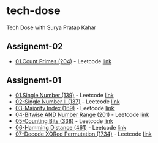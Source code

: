 # tech-dose

Tech Dose with Surya Pratap Kahar

## Assignemt-02

- [01.Count Primes (204)](<./Assignment-02/01-CountPrime(204)/>) - Leetcode [link](https://leetcode.com/problems/count-primes/)

## Assignemt-01

- [01.Single Number (139)](<./Assignment-01/01-SingleNumber(136)/>) - Leetcode [link](https://leetcode.com/problems/single-number/)
- [02-Single Number II (137)](<./Assignment-01/02-SingleNumber-II(137)/>) - Leetcode [link](https://leetcode.com/problems/single-number-ii/)
- [03-Majority Index (169)](<./Assignment-01/03-MajorityElement(169)/>) - Leetcode [link](https://leetcode.com/problems/majority-element/)
- [04-Bitwise AND Number Range (201)](<./Assignment-01/04-Bitwise AND Number Range(201)/>) - Leetcode [link](https://leetcode.com/problems/bitwise-and-of-numbers-range/)
- [05-Counting Bits (338)](<./Assignment-01/05-Counting-Bits(338)/>) - Leetcode [link](https://leetcode.com/problems/counting-bits/)
- [06-Hamming Distance (461)](<./Assignment-01/06-HammingDistance(461)/>) - Leetcode [link](https://leetcode.com/problems/hamming-distance/)
- [07-Decode XORed Permutation (1734)](<./Assignment-01/07-XORedPermutation(1734)/>) - Leetcode [link](https://leetcode.com/problems/decode-xored-permutation/)

